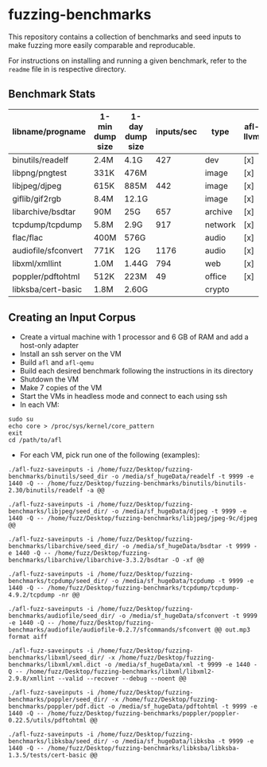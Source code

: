 # fuzzing-benchmarks

This repository contains a collection of benchmarks and seed inputs to make fuzzing more easily comparable and reproducable. 

For instructions on installing and running a given benchmark, refer to the `readme` file in is respective directory.

## Benchmark Stats

libname/progname | 1-min dump size | 1-day dump size | inputs/sec | type | afl-llvm | qemu | dyninst | ipt
--- | --- | --- | --- | --- | --- | --- | --- | ---
binutils/readelf | 2.4M | 4.1G | 427 | dev | [x] | [x] | [x]
libpng/pngtest | 331K |	476M |  | image | [x] | [x] | [x]
libjpeg/djpeg |	615K | 	885M | 442 | image | [x] | [x] | [x]
giflib/gif2rgb | 8.4M |	12.1G |  | image | [x] | [x] | [x]
libarchive/bsdtar | 90M	| 25G | 657 | archive	| [x] | [x] |
tcpdump/tcpdump	| 5.8M | 2.9G | 917 | network	| [x] | [x] | [x]
flac/flac | 400M | 576G |  | audio | [x] | [x] | [x]
audiofile/sfconvert | 771K | 12G | 1176 | audio | [x] | [x]
libxml/xmllint | 1.0M | 1.44G | 794 | web | [x] | [x]
poppler/pdftohtml | 512K | 223M | 49 | office | [x] | [x] | [x]
libksba/cert-basic | 1.8M | 2.60G | | crypto | | | 

## Creating an Input Corpus

* Create a virtual machine with 1 processor and 6 GB of RAM and add a host-only adapter
* Install an ssh server on the VM
* Build `afl` and `afl-qemu`
* Build each desired benchmark following the instructions in its directory
* Shutdown the VM
* Make 7 copies of the VM
* Start the VMs in headless mode and connect to each using ssh
* In each VM:
```
sudo su
echo core > /proc/sys/kernel/core_pattern
exit
cd /path/to/afl
```
* For each VM, pick run one of the following (examples):
```
./afl-fuzz-saveinputs -i /home/fuzz/Desktop/fuzzing-benchmarks/binutils/seed_dir -o /media/sf_hugeData/readelf -t 9999 -e 1440 -Q -- /home/fuzz/Desktop/fuzzing-benchmarks/binutils/binutils-2.30/binutils/readelf -a @@

./afl-fuzz-saveinputs -i /home/fuzz/Desktop/fuzzing-benchmarks/libjpeg/seed_dir/ -o /media/sf_hugeData/djpeg -t 9999 -e 1440 -Q -- /home/fuzz/Desktop/fuzzing-benchmarks/libjpeg/jpeg-9c/djpeg @@

./afl-fuzz-saveinputs -i /home/fuzz/Desktop/fuzzing-benchmarks/libarchive/seed_dir/ -o /media/sf_hugeData/bsdtar -t 9999 -e 1440 -Q -- /home/fuzz/Desktop/fuzzing-benchmarks/libarchive/libarchive-3.3.2/bsdtar -O -xf @@

./afl-fuzz-saveinputs -i /home/fuzz/Desktop/fuzzing-benchmarks/tcpdump/seed_dir/ -o /media/sf_hugeData/tcpdump -t 9999 -e 1440 -Q -- /home/fuzz/Desktop/fuzzing-benchmarks/tcpdump/tcpdump-4.9.2/tcpdump -nr @@

./afl-fuzz-saveinputs -i /home/fuzz/Desktop/fuzzing-benchmarks/audiofile/seed_dir/ -o /media/sf_hugeData/sfconvert -t 9999 -e 1440 -Q -- /home/fuzz/Desktop/fuzzing-benchmarks/audiofile/audiofile-0.2.7/sfcommands/sfconvert @@ out.mp3 format aiff

./afl-fuzz-saveinputs -i /home/fuzz/Desktop/fuzzing-benchmarks/libxml/seed_dir/ -x /home/fuzz/Desktop/fuzzing-benchmarks/libxml/xml.dict -o /media/sf_hugeData/xml -t 9999 -e 1440 -Q -- /home/fuzz/Desktop/fuzzing-benchmarks/libxml/libxml2-2.9.8/xmllint --valid --recover --debug --noent @@

./afl-fuzz-saveinputs -i /home/fuzz/Desktop/fuzzing-benchmarks/poppler/seed_dir/ -x /home/fuzz/Desktop/fuzzing-benchmarks/poppler/pdf.dict -o /media/sf_hugeData/pdftohtml -t 9999 -e 1440 -Q -- /home/fuzz/Desktop/fuzzing-benchmarks/poppler/poppler-0.22.5/utils/pdftohtml @@

./afl-fuzz-saveinputs -i /home/fuzz/Desktop/fuzzing-benchmarks/libksba/seed_dir/ -o /media/sf_hugeData/libksba -t 9999 -e 1440 -Q -- /home/fuzz/Desktop/fuzzing-benchmarks/libksba/libksba-1.3.5/tests/cert-basic @@
```
